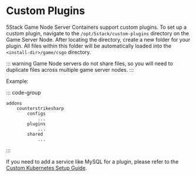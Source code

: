 # Custom Plugins

5Stack Game Node Server Containers support custom plugins. To set up a custom plugin, navigate to the `/opt/5stack/custom-plugins` directory on the Game Server Node.
After locating the directory, create a new folder for your plugin. All files within this folder will be automatically loaded into the `<install-dir>/game/csgo` directory.

::: warning
Game Node servers do not share files, so you will need to duplicate files across multiple game server nodes.
:::

Example:

::: code-group

```[/opt/5stack/custom-plugins/Ranks]
addons
    counterstrikesharp
        configs
            ...
        plugins
            ...
        shared
            ...
```

:::

If you need to add a service like MySQL for a plugin, please refer to the [Custom Kubernetes Setup Guide](/custom-k8s.md).
